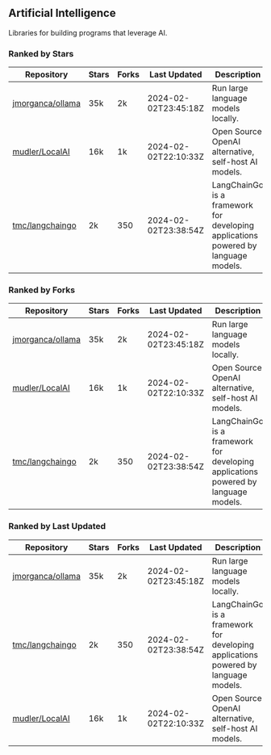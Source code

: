 ## Artificial Intelligence

Libraries for building programs that leverage AI.

### Ranked by Stars

| Repository | Stars | Forks | Last Updated | Description | 
|------------|-------|-------|--------------|-------------|
| [jmorganca/ollama](https://github.com/jmorganca/ollama) | 35k | 2k | 2024-02-02T23:45:18Z |  Run large language models locally. |
| [mudler/LocalAI](https://github.com/mudler/LocalAI) | 16k | 1k | 2024-02-02T22:10:33Z |  Open Source OpenAI alternative, self-host AI models. |
| [tmc/langchaingo](https://github.com/tmc/langchaingo) | 2k | 350 | 2024-02-02T23:38:54Z |  LangChainGo is a framework for developing applications powered by language models. |

### Ranked by Forks

| Repository | Stars | Forks | Last Updated | Description | 
|------------|-------|-------|--------------|-------------|
| [jmorganca/ollama](https://github.com/jmorganca/ollama) | 35k | 2k | 2024-02-02T23:45:18Z |  Run large language models locally. |
| [mudler/LocalAI](https://github.com/mudler/LocalAI) | 16k | 1k | 2024-02-02T22:10:33Z |  Open Source OpenAI alternative, self-host AI models. |
| [tmc/langchaingo](https://github.com/tmc/langchaingo) | 2k | 350 | 2024-02-02T23:38:54Z |  LangChainGo is a framework for developing applications powered by language models. |

### Ranked by Last Updated

| Repository | Stars | Forks | Last Updated | Description | 
|------------|-------|-------|--------------|-------------|
| [jmorganca/ollama](https://github.com/jmorganca/ollama) | 35k | 2k | 2024-02-02T23:45:18Z |  Run large language models locally. |
| [tmc/langchaingo](https://github.com/tmc/langchaingo) | 2k | 350 | 2024-02-02T23:38:54Z |  LangChainGo is a framework for developing applications powered by language models. |
| [mudler/LocalAI](https://github.com/mudler/LocalAI) | 16k | 1k | 2024-02-02T22:10:33Z |  Open Source OpenAI alternative, self-host AI models. |

